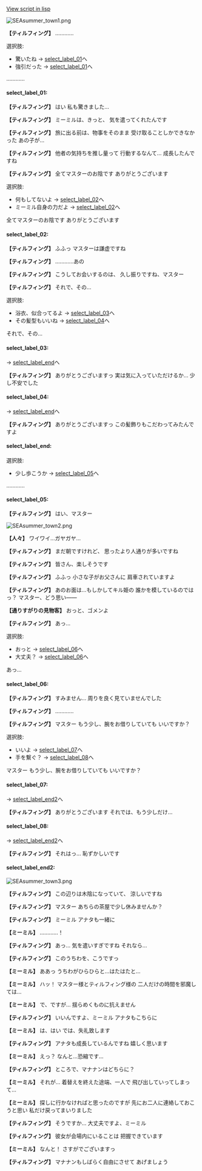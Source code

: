 [View script in lisp](../scripts/202207030.txt)

![SEAsummer_town1.png](../images/backgrounds/SEAsummer_town1.png)

**【ティルフィング】**
…………

選択肢:
- 驚いたね → [select_label_01](#select_label_01)へ
- 強引だった → [select_label_01](#select_label_01)へ

…………

#### select_label_01:

**【ティルフィング】**
はい
私も驚きました…

**【ティルフィング】**
ミーミルは、きっと、
気を遣ってくれたんです

**【ティルフィング】**
旅に出る前は、物事をそのまま
受け取ることしかできなかった
あの子が…

**【ティルフィング】**
他者の気持ちを推し量って
行動するなんて…
成長したんですね

**【ティルフィング】**
全てマスターのお陰です
ありがとうございます

選択肢:
- 何もしてないよ → [select_label_02](#select_label_02)へ
- ミーミル自身の力だよ → [select_label_02](#select_label_02)へ

全てマスターのお陰です
ありがとうございます

#### select_label_02:

**【ティルフィング】**
ふふっ
マスターは謙虚ですね

**【ティルフィング】**
…………あの

**【ティルフィング】**
こうしてお会いするのは、
久し振りですね、マスター

**【ティルフィング】**
それで、その…

選択肢:
- 浴衣、似合ってるよ → [select_label_03](#select_label_03)へ
- その髪型もいいね → [select_label_04](#select_label_04)へ

それで、その…

#### select_label_03:
 → [select_label_end](#select_label_end)へ

**【ティルフィング】**
ありがとうございますっ
実は気に入っていただけるか…
少し不安でした

#### select_label_04:
 → [select_label_end](#select_label_end)へ

**【ティルフィング】**
ありがとうございますっ
この髪飾りもこだわってみたんですよ

#### select_label_end:

選択肢:
- 少し歩こうか → [select_label_05](#select_label_05)へ

…………

#### select_label_05:

**【ティルフィング】**
はい、マスター

![SEAsummer_town2.png](../images/backgrounds/SEAsummer_town2.png)

**【人々】**
ワイワイ…ガヤガヤ…

**【ティルフィング】**
まだ朝ですけれど、
思ったより人通りが多いですね

**【ティルフィング】**
皆さん、楽しそうです

**【ティルフィング】**
ふふっ
小さな子がお父さんに
肩車されていますよ

**【ティルフィング】**
あのお面は…もしかしてキル姫の
誰かを模しているのではっ？
マスター、どう思い――

**【通りすがりの見物客】**
おっと、ゴメンよ

**【ティルフィング】**
あっ…

選択肢:
- おっと → [select_label_06](#select_label_06)へ
- 大丈夫？ → [select_label_06](#select_label_06)へ

あっ…

#### select_label_06:

**【ティルフィング】**
すみません…
周りを良く見ていませんでした

**【ティルフィング】**
…………

**【ティルフィング】**
マスター
もう少し、腕をお借りしていても
いいですか？

選択肢:
- いいよ → [select_label_07](#select_label_07)へ
- 手を繋ぐ？ → [select_label_08](#select_label_08)へ

マスター
もう少し、腕をお借りしていても
いいですか？

#### select_label_07:
 → [select_label_end2](#select_label_end2)へ

**【ティルフィング】**
ありがとうございます
それでは、もう少しだけ…

#### select_label_08:
 → [select_label_end2](#select_label_end2)へ

**【ティルフィング】**
それはっ…
恥ずかしいです

#### select_label_end2:

![SEAsummer_town3.png](../images/backgrounds/SEAsummer_town3.png)

**【ティルフィング】**
この辺りは木陰になっていて、
涼しいですね

**【ティルフィング】**
マスター
あちらの茶屋で少し休みませんか？

**【ティルフィング】**
ミーミル
アナタも一緒に

**【ミーミル】**
…………！

**【ティルフィング】**
あっ…
気を遣いすぎですね
それなら…

**【ティルフィング】**
このうちわを、こうですっ

**【ミーミル】**
ああっ
うちわがひらひらと…はたはたと…

**【ミーミル】**
ハッ！
マスター様とティルフィング様の
二人だけの時間を邪魔しては…

**【ミーミル】**
で、ですが…
揺らめくものに抗えません

**【ティルフィング】**
いいんですよ、ミーミル
アナタもこちらに

**【ミーミル】**
は、はい
では、失礼致します

**【ティルフィング】**
アナタも成長しているんですね
嬉しく思います

**【ミーミル】**
えっ？
なんと…恐縮です…

**【ティルフィング】**
ところで、マナナンはどちらに？

**【ミーミル】**
それが…
着替えを終えた途端、一人で
飛び出していってしまって…

**【ミーミル】**
探しに行かなければと思ったのですが
先にお二人に連絡しておこうと思い
私だけ戻ってまいりました

**【ティルフィング】**
そうですか…
大丈夫ですよ、ミーミル

**【ティルフィング】**
彼女が会場内にいることは
把握できています

**【ミーミル】**
なんと！
さすがでございますっ

**【ティルフィング】**
マナナンもしばらく自由にさせて
あげましょう
